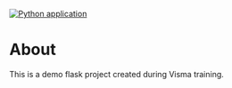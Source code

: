 [![Python application](https://github.com/ArtemD/visma-demo-2021/actions/workflows/python-app.yml/badge.svg)](https://github.com/ArtemD/visma-demo-2021/actions/workflows/python-app.yml)

# About

This is a demo flask project created during Visma training.
